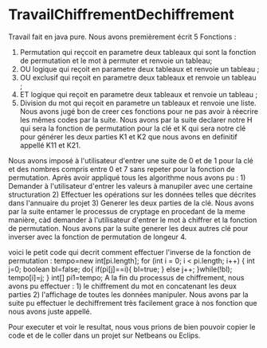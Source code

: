 # TravailChiffrementDechiffrement
Travail fait en java pure.
Nous avons premièrement écrit 5 Fonctions :
   1) Permutation qui reçcoit en parametre deux tableaux qui sont la fonction de permutation et le mot à permuter et renvoie un tableau;
   2) OU logique qui reçoit en parametre deux tableaux et renvoie un tableau ;
   3) OU exclusif qui reçoit en parametre deux tableaux et renvoie un tableau ;
   4) ET logique qui reçoit en parametre deux tableaux et renvoie un tableau ;
   5) Division du mot qui reçoit en parametre un tableaux et renvoie une liste.
Nous avons jugé bon de creer ces fonctions pour ne pas avoir à réecrire les mêmes codes par la suite.
Nous avons par la suite declarer notre H qui sera la fonction de permutation pour la clé et K qui sera notre clé pour générer les deux parties K1 et K2 que nous avons en definitif appellé K11 et K21.

Nous avons imposé à l'utilisateur d'entrer une suite de 0 et de 1 pour la clé et des nombres compris entre 0 et 7 sans repeter pour la fonction de permutation.
Après avoir appliqué tous les algorithme nous avons pu :
    1) Demander à l'utilisateur d'entrer les valeurs à manupiler avec une certaine structuration
    2) Effectuer les opérations sur les données telles que décrites dans l'annuaire du projet
    3) Generer les deux parties de la clé.
Nous avons par la suite entamer le processus de cryptage en procedant de la meme manière, càd demander à l'utilisateur d'entrer le mot à chiffrer et la fonction de permutation.
Nous avons par la suite generer les deux autres clé pour inverser avec la fonction de permutation de longeur 4.

voici le petit code qui decrit comment effectuer l'inverse de la fonction de permutation : 
      tempo=new int[pi.length];
        for (int i = 0; i < pi.length; i++) {
            int j=0;
            boolean bl=false;
            do{
                if(pi[j]==i){
                    bl=true;
                }
                else j++;
            }while(!bl);
            tempo[i]=j;
        }
        int[] pi1=tempo;
 A la fin du processus de chiffrement, nous avons pu effectuer : 
       1) le chiffrement du mot en concatenant les deux parties 
       2) l'affichage de toutes les données manipuler.
 Nous avons par la suite pu effectuer le dechiffrement très facilement grace à nos fonction que nous avons juste appellé.
 
 Pour executer et voir le resultat, nous vous prions de bien pouvoir copier le code et de le coller dans un projet sur Netbeans ou Eclips.
